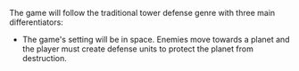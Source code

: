 The game will follow the traditional tower defense genre with three main differentiators:

* The game's setting will be in space. Enemies move towards a planet and the player must create defense units to protect the planet from destruction.
